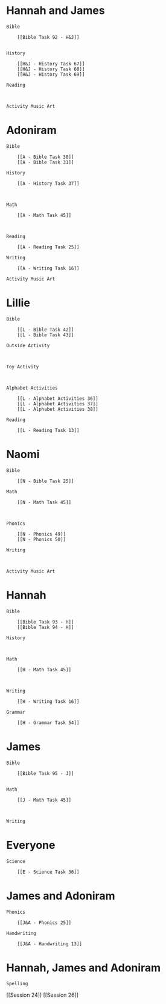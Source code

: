 


# Hannah and James

	Bible

		[[Bible Task 92 - H&J]]
		

	History

		[[H&J - History Task 67]]
		[[H&J - History Task 68]]
		[[H&J - History Task 69]]

	Reading

		

	Activity Music Art

		
# Adoniram

	Bible

		[[A - Bible Task 30]]
		[[A - Bible Task 31]]

	History

		[[A - History Task 37]]
		
		

	Math

		[[A - Math Task 45]]
		
		

	Reading

		[[A - Reading Task 25]]

	Writing

		[[A - Writing Task 16]]

	Activity Music Art

		

# Lillie

	Bible

		[[L - Bible Task 42]]
		[[L - Bible Task 43]]

	Outside Activity

		

	Toy Activity

		

	Alphabet Activities

		[[L - Alphabet Activities 36]]
		[[L - Alphabet Activities 37]]
		[[L - Alphabet Activities 38]]

	Reading

		[[L - Reading Task 13]]

# Naomi

	Bible

		[[N - Bible Task 25]]

	Math

		[[N - Math Task 45]]
		
		

	Phonics

		[[N - Phonics 49]]
		[[N - Phonics 50]]

	Writing

		

	Activity Music Art

		

# Hannah

	Bible

		[[Bible Task 93 - H]]
		[[Bible Task 94 - H]]

	History

		

	Math

		[[H - Math Task 45]]
		
		

	Writing

		[[H - Writing Task 16]]

	Grammar

		[[H - Grammar Task 54]]
		
		
# James

	Bible

		[[Bible Task 95 - J]]
		

	Math

		[[J - Math Task 45]]
		
		

	Writing

		

# Everyone

	Science

		[[E - Science Task 36]]
		
# James and Adoniram

	Phonics

		[[J&A - Phonics 25]]

	Handwriting

		[[J&A - Handwriting 13]]
# Hannah, James and Adoniram

	Spelling

		

[[Session 24]]
[[Session 26]]
